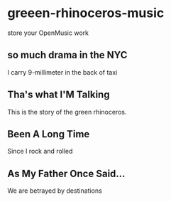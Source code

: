 # greeen-rhinoceros-music
store your OpenMusic work

## so much drama in the NYC

I carry 9-millimeter in the back of taxi

## Tha's what I'M Talking
This is the story of the green rhinoceros.

## Been A Long Time
Since I rock and rolled

## As My Father Once Said...
We are betrayed by destinations

